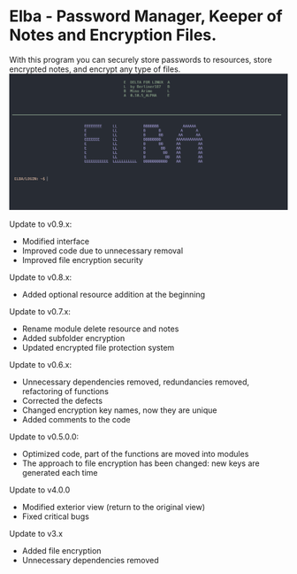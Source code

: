 # Elba - Password Manager, Keeper of Notes and Encryption Files.

With this program you can securely store passwords to resources, store encrypted notes, and encrypt any type of files.
![ELBA](https://github.com/Berliner187/elba/blob/delta/elba_start_window.png)

Update to v0.9.x:
- Modified interface
- Improved code due to unnecessary removal
- Improved file encryption security

Update to v0.8.x:
- Added optional resource addition at the beginning

Update to v0.7.x:
- Rename module delete resource and notes
- Added subfolder encryption
- Updated encrypted file protection system

Update to v0.6.x:
- Unnecessary dependencies removed, redundancies removed, refactoring of functions
- Corrected the defects
- Changed encryption key names, now they are unique
- Added comments to the code

Update to v0.5.0.0:
- Optimized code, part of the functions are moved into modules
- The approach to file encryption has been changed: new keys are generated each time

Update to v4.0.0
- Modified exterior view (return to the original view)
- Fixed critical bugs

Update to v3.x
- Added file encryption
- Unnecessary dependencies removed
